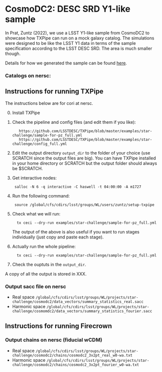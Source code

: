 # CosmoDC2: DESC SRD Y1-like sample 

In Prat, Zuntz (2022), we use a LSST Y1-like sample from CosmoDC2 to showcase how TXPipe can run on a mock galaxy catalog. The simulations were designed to be like the LSST Y1 data in terms of the sample specification according to the LSST DESC SRD. The area is much smaller though.

Details for how we generated the sample can be found [here](https://github.com/LSSTDESC/star-challenge/tree/inference/cosmodc2-srd-sample/generation).

### Catalogs on nersc:

## Instructions for running TXPipe

The instructions below are for cori at nersc. 

0. Install TXPipe 

1. Check the pipeline and config files (and edit them if you like):

          https://github.com/LSSTDESC/TXPipe/blob/master/examples/star-challenge/sample-for-pz_full.yml
          https://github.com/LSSTDESC/TXPipe/blob/master/examples/star-challenge/config_full.yml

2. Edit the output directory `output_dir` to the folder of your choice (use SCRATCH since the output files are big). 
   You can have TXPipe installed in your home directory or SCRATCH but the output folder should always be $SCRATCH. 

3. Get interactive nodes:

        salloc -N 6 -q interactive -C haswell -t 04:00:00 -A m1727
  
4. Run the following command:

        source /global/cfs/cdirs/lsst/groups/WL/users/zuntz/setup-txpipe

5. Check what we will run:

         tx ceci --dry-run examples/star-challenge/sample-for-pz_full.yml

   The output of the above is also useful if you want to run stages individually (just copy and paste each stage).
    
6. Actually run the whole pipeline:

         tx ceci --dry-run examples/star-challenge/sample-for-pz_full.yml

7. Check the ouptuts in the `output_dir`. 

A copy of all the output is stored in XXX. 


### Output sacc file on nersc

* Real space `/global/cfs/cdirs/lsst/groups/WL/projects/star-challenge/cosmodc2/data_vectors/summary_statistics_real.sacc`
* Harmonic space `/global/cfs/cdirs/lsst/groups/WL/projects/star-challenge/cosmomdc2/data_vectors/summary_statistics_fourier.sacc`

## Instructions for running Firecrown

### Output chains on nersc (fiducial wCDM)

* Real space `/global/cfs/cdirs/lsst/groups/WL/projects/star-challenge/cosmodc2/chains/cosmodc2_3x2pt_real_w0-wa.txt`
* Harmonic space `/global/cfs/cdirs/lsst/groups/WL/projects/star-challenge/cosmodc2/chains/cosmodc2_3x2pt_fourier_w0-wa.txt`



